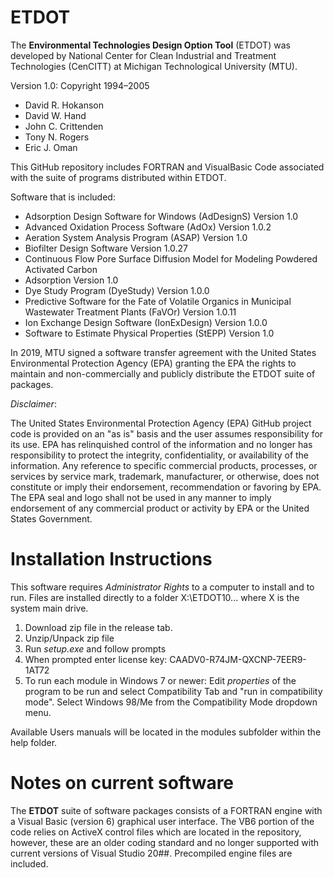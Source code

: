 # ETDOT

The **Environmental Technologies Design Option Tool** (ETDOT) was developed by National Center for Clean Industrial and Treatment Technologies (CenCITT) at Michigan Technological University (MTU).

Version 1.0: Copyright 1994–2005

* David R. Hokanson
* David W. Hand
* John C. Crittenden
* Tony N. Rogers
* Eric J. Oman

This GitHub repository includes FORTRAN and VisualBasic Code associated with the suite of programs distributed within ETDOT.

Software that is included:
* Adsorption Design Software for Windows (AdDesignS) Version 1.0
* Advanced Oxidation Process Software (AdOx) Version 1.0.2
* Aeration System Analysis Program (ASAP) Version 1.0
* Biofilter Design Software Version 1.0.27
* Continuous Flow Pore Surface Diffusion Model for Modeling Powdered Activated Carbon
* Adsorption Version 1.0
* Dye Study Program (DyeStudy) Version 1.0.0
* Predictive Software for the Fate of Volatile Organics in Municipal Wastewater Treatment Plants (FaVOr) Version 1.0.11
* Ion Exchange Design Software (IonExDesign) Version 1.0.0
* Software to Estimate Physical Properties (StEPP) Version 1.0


In 2019, MTU signed a software transfer agreement with the United States Environmental Protection Agency (EPA) granting the EPA the rights to maintain and non-commercially and publicly distribute the ETDOT suite of packages. 


*Disclaimer*: 

The United States Environmental Protection Agency (EPA) GitHub project code is provided on an "as is" basis and the user assumes responsibility for its use. EPA has relinquished control of the information and no longer has responsibility to protect the integrity, confidentiality, or availability of the information. Any reference to specific commercial products, processes, or services by service mark, trademark, manufacturer, or otherwise, does not constitute or imply their endorsement, recommendation or favoring by EPA. The EPA seal and logo shall not be used in any manner to imply endorsement of any commercial product or activity by EPA or the United States Government. 


# Installation Instructions

This software requires *Administrator Rights* to a computer to install and to run. Files are installed directly to a folder X:\ETDOT10\... where X is the system main drive.

1. Download zip file in the release tab.
2. Unzip/Unpack zip file
3. Run *setup.exe* and follow prompts
4. When prompted enter license key: CAADV0-R74JM-QXCNP-7EER9-1AT72
5. To run each module in Windows 7 or newer: Edit *properties* of the program to be run and select Compatibility Tab and  "run in compatibility mode". Select Windows 98/Me from the Compatibility Mode dropdown menu.

Available Users manuals will be located in the modules subfolder within the help folder.

# Notes on current software

The **ETDOT** suite of software packages consists of a FORTRAN engine with a Visual Basic (version 6) graphical user interface. The VB6 portion of the code relies on ActiveX control files which are located in the repository, however, these are an older coding standard and no longer supported with current versions of Visual Studio 20##. Precompiled engine files are included.
